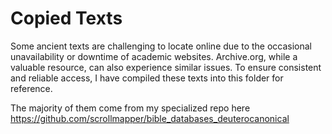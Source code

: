 # Copied Texts

Some ancient texts are challenging to locate online due to the occasional unavailability or downtime of academic websites. Archive.org, while a valuable resource, can also experience similar issues. To ensure consistent and reliable access, I have compiled these texts into this folder for reference.

The majority of them come from my specialized repo here https://github.com/scrollmapper/bible_databases_deuterocanonical